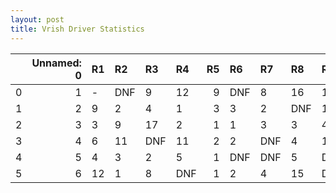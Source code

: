 ```yaml
---
layout: post 
title: Vrish Driver Statistics
--- 
```


|    |   Unnamed: 0 | R1   | R2   | R3   | R4   |   R5 | R6   | R7   | R8   | R9   | R10   | R11   | R12   |
|---:|-------------:|:-----|:-----|:-----|:-----|-----:|:-----|:-----|:-----|:-----|:------|:------|:------|
|  0 |            1 | -    | DNF  | 9    | 12   |    9 | DNF  | 8    | 16   | 12   | 13    | 4     | DNF   |
|  1 |            2 | 9    | 2    | 4    | 1    |    3 | 3    | 2    | DNF  | 1    | DNF   | 4     | 1     |
|  2 |            3 | 3    | 9    | 17   | 2    |    1 | 1    | 3    | 3    | 4    | DNF   | 3     | 2     |
|  3 |            4 | 6    | 11   | DNF  | 11   |    2 | 2    | DNF  | 4    | 10   | 2     | DNF   | 4     |
|  4 |            5 | 4    | 3    | 2    | 5    |    1 | DNF  | DNF  | 5    | DNF  | 1     | 8     | DNF   |
|  5 |            6 | 12   | 1    | 8    | DNF  |    1 | 2    | 4    | 15   | DNF  | nan   | nan   | nan   |